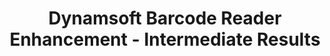 ---
layout: developing
title: Dynamsoft Barcode Reader Enhancement - Intermediate Results
keywords: intermediate results
needAutoGenerateSidebar: false
---